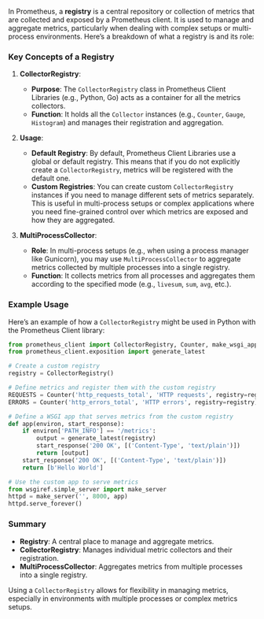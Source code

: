In Prometheus, a **registry** is a central repository or collection of metrics that are collected and exposed by a Prometheus client. It is used to manage and aggregate metrics, particularly when dealing with complex setups or multi-process environments. Here’s a breakdown of what a registry is and its role:

### Key Concepts of a Registry

1. **CollectorRegistry**:
   - **Purpose**: The `CollectorRegistry` class in Prometheus Client Libraries (e.g., Python, Go) acts as a container for all the metrics collectors.
   - **Function**: It holds all the `Collector` instances (e.g., `Counter`, `Gauge`, `Histogram`) and manages their registration and aggregation.

2. **Usage**:
   - **Default Registry**: By default, Prometheus Client Libraries use a global or default registry. This means that if you do not explicitly create a `CollectorRegistry`, metrics will be registered with the default one.
   - **Custom Registries**: You can create custom `CollectorRegistry` instances if you need to manage different sets of metrics separately. This is useful in multi-process setups or complex applications where you need fine-grained control over which metrics are exposed and how they are aggregated.

3. **MultiProcessCollector**:
   - **Role**: In multi-process setups (e.g., when using a process manager like Gunicorn), you may use `MultiProcessCollector` to aggregate metrics collected by multiple processes into a single registry.
   - **Function**: It collects metrics from all processes and aggregates them according to the specified mode (e.g., `livesum`, `sum`, `avg`, etc.).

### Example Usage

Here’s an example of how a `CollectorRegistry` might be used in Python with the Prometheus Client library:

```python
from prometheus_client import CollectorRegistry, Counter, make_wsgi_app
from prometheus_client.exposition import generate_latest

# Create a custom registry
registry = CollectorRegistry()

# Define metrics and register them with the custom registry
REQUESTS = Counter('http_requests_total', 'HTTP requests', registry=registry)
ERRORS = Counter('http_errors_total', 'HTTP errors', registry=registry)

# Define a WSGI app that serves metrics from the custom registry
def app(environ, start_response):
    if environ['PATH_INFO'] == '/metrics':
        output = generate_latest(registry)
        start_response('200 OK', [('Content-Type', 'text/plain')])
        return [output]
    start_response('200 OK', [('Content-Type', 'text/plain')])
    return [b'Hello World']

# Use the custom app to serve metrics
from wsgiref.simple_server import make_server
httpd = make_server('', 8000, app)
httpd.serve_forever()
```

### Summary

- **Registry**: A central place to manage and aggregate metrics.
- **CollectorRegistry**: Manages individual metric collectors and their registration.
- **MultiProcessCollector**: Aggregates metrics from multiple processes into a single registry.

Using a `CollectorRegistry` allows for flexibility in managing metrics, especially in environments with multiple processes or complex metrics setups.